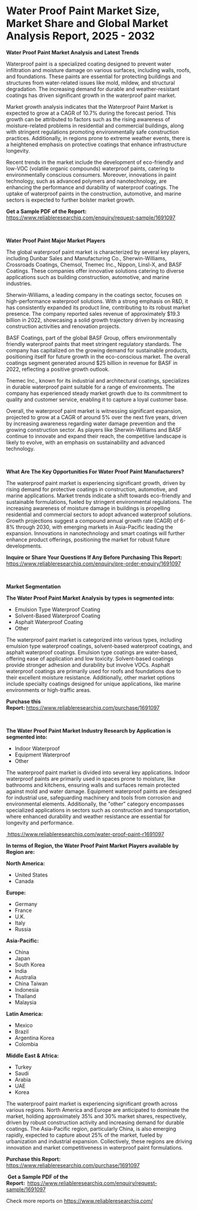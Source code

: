 <p><h1>Water Proof Paint Market Size, Market Share and Global Market Analysis Report, 2025 - 2032</h1></p><p><strong>Water Proof Paint Market Analysis and Latest Trends</strong></p>
<p><p>Waterproof paint is a specialized coating designed to prevent water infiltration and moisture damage on various surfaces, including walls, roofs, and foundations. These paints are essential for protecting buildings and structures from water-related issues like mold, mildew, and structural degradation. The increasing demand for durable and weather-resistant coatings has driven significant growth in the waterproof paint market.</p><p>Market growth analysis indicates that the Waterproof Paint Market is expected to grow at a CAGR of 10.7% during the forecast period. This growth can be attributed to factors such as the rising awareness of moisture-related problems in residential and commercial buildings, along with stringent regulations promoting environmentally safe construction practices. Additionally, in regions prone to extreme weather events, there is a heightened emphasis on protective coatings that enhance infrastructure longevity.</p><p>Recent trends in the market include the development of eco-friendly and low-VOC (volatile organic compounds) waterproof paints, catering to environmentally conscious consumers. Moreover, innovations in paint technology, such as advanced polymers and nanotechnology, are enhancing the performance and durability of waterproof coatings. The uptake of waterproof paints in the construction, automotive, and marine sectors is expected to further bolster market growth.</p></p>
<p><strong>Get a Sample PDF of the Report:&nbsp;</strong> <a href="https://www.reliableresearchiq.com/enquiry/request-sample/1691097?utm_campaign=123&utm_medium=2&utm_source=Github&utm_content=ia&utm_term=07012025&utm_id=water-proof-paint">https://www.reliableresearchiq.com/enquiry/request-sample/1691097</a></p>
<p>&nbsp;</p>
<p><strong>Water Proof Paint Major Market Players</strong></p>
<p><p>The global waterproof paint market is characterized by several key players, including Dunbar Sales and Manufacturing Co., Sherwin-Williams, Crossroads Coatings, Chemsol, Tnemec Inc., Nippon, Linsl-X, and BASF Coatings. These companies offer innovative solutions catering to diverse applications such as building construction, automotive, and marine industries.</p><p>Sherwin-Williams, a leading company in the coatings sector, focuses on high-performance waterproof solutions. With a strong emphasis on R&D, it has consistently expanded its product line, contributing to its robust market presence. The company reported sales revenue of approximately $19.3 billion in 2022, showcasing a solid growth trajectory driven by increasing construction activities and renovation projects.</p><p>BASF Coatings, part of the global BASF Group, offers environmentally friendly waterproof paints that meet stringent regulatory standards. The company has capitalized on the growing demand for sustainable products, positioning itself for future growth in the eco-conscious market. The overall coatings segment generated around $25 billion in revenue for BASF in 2022, reflecting a positive growth outlook.</p><p>Tnemec Inc., known for its industrial and architectural coatings, specializes in durable waterproof paint suitable for a range of environments. The company has experienced steady market growth due to its commitment to quality and customer service, enabling it to capture a loyal customer base.</p><p>Overall, the waterproof paint market is witnessing significant expansion, projected to grow at a CAGR of around 5% over the next five years, driven by increasing awareness regarding water damage prevention and the growing construction sector. As players like Sherwin-Williams and BASF continue to innovate and expand their reach, the competitive landscape is likely to evolve, with an emphasis on sustainability and advanced technology.</p></p>
<p>&nbsp;</p>
<p><strong>What Are The Key Opportunities For Water Proof Paint Manufacturers?</strong></p>
<p><p>The waterproof paint market is experiencing significant growth, driven by rising demand for protective coatings in construction, automotive, and marine applications. Market trends indicate a shift towards eco-friendly and sustainable formulations, fueled by stringent environmental regulations. The increasing awareness of moisture damage in buildings is propelling residential and commercial sectors to adopt advanced waterproof solutions. Growth projections suggest a compound annual growth rate (CAGR) of 6-8% through 2030, with emerging markets in Asia-Pacific leading the expansion. Innovations in nanotechnology and smart coatings will further enhance product offerings, positioning the market for robust future developments.</p></p>
<p><strong>Inquire or Share Your Questions If Any Before Purchasing This Report:</strong> <a href="https://www.reliableresearchiq.com/enquiry/pre-order-enquiry/1691097?utm_campaign=123&utm_medium=2&utm_source=Github&utm_content=ia&utm_term=07012025&utm_id=water-proof-paint">https://www.reliableresearchiq.com/enquiry/pre-order-enquiry/1691097</a></p>
<p>&nbsp;</p>
<p><strong>Market Segmentation</strong></p>
<p><strong>The Water Proof Paint Market Analysis by types is segmented into:</strong></p>
<p><ul><li>Emulsion Type Waterproof Coating</li><li>Solvent-Based Waterproof Coating</li><li>Asphalt Waterproof Coating</li><li>Other</li></ul></p>
<p><p>The waterproof paint market is categorized into various types, including emulsion type waterproof coatings, solvent-based waterproof coatings, and asphalt waterproof coatings. Emulsion type coatings are water-based, offering ease of application and low toxicity. Solvent-based coatings provide stronger adhesion and durability but involve VOCs. Asphalt waterproof coatings are primarily used for roofs and foundations due to their excellent moisture resistance. Additionally, other market options include specialty coatings designed for unique applications, like marine environments or high-traffic areas.</p></p>
<p><strong>Purchase this Report:&nbsp;</strong><a href="https://www.reliableresearchiq.com/purchase/1691097?utm_campaign=123&utm_medium=2&utm_source=Github&utm_content=ia&utm_term=07012025&utm_id=water-proof-paint">https://www.reliableresearchiq.com/purchase/1691097</a></p>
<p>&nbsp;</p>
<p><strong>The Water Proof Paint Market Industry Research by Application is segmented into:</strong></p>
<p><ul><li>Indoor Waterproof</li><li>Equipment Waterproof</li><li>Other</li></ul></p>
<p><p>The waterproof paint market is divided into several key applications. Indoor waterproof paints are primarily used in spaces prone to moisture, like bathrooms and kitchens, ensuring walls and surfaces remain protected against mold and water damage. Equipment waterproof paints are designed for industrial use, safeguarding machinery and tools from corrosion and environmental elements. Additionally, the "other" category encompasses specialized applications in sectors such as construction and transportation, where enhanced durability and weather resistance are essential for longevity and performance.</p></p>
<p><a href="https://www.reliableresearchiq.com/water-proof-paint-r1691097?utm_campaign=123&utm_medium=2&utm_source=Github&utm_content=ia&utm_term=07012025&utm_id=water-proof-paint">&nbsp;https://www.reliableresearchiq.com/water-proof-paint-r1691097</a></p>
<p><strong>In terms of Region, the Water Proof Paint Market Players available by Region are:</strong></p>
<p>
    <p> <strong> North America: </strong>
        <ul>
            <li>United States</li>
            <li>Canada</li>
        </ul>
        </p> 
    <p> <strong> Europe: </strong>
        <ul>
            <li>Germany</li>
            <li>France</li>
            <li>U.K.</li>
            <li>Italy</li>
            <li>Russia</li>
        </ul>
        </p> 
    <p> <strong> Asia-Pacific: </strong>
        <ul>
            <li>China</li>
            <li>Japan</li>
            <li>South Korea</li>
            <li>India</li>
            <li>Australia</li>
            <li>China Taiwan</li>
            <li>Indonesia</li>
            <li>Thailand</li>
            <li>Malaysia</li>
        </ul>
        </p> 
    <p> <strong> Latin America: </strong>
        <ul>
            <li>Mexico</li>
            <li>Brazil</li>
            <li>Argentina Korea</li>
            <li>Colombia</li>
        </ul>
        </p> 
    <p> <strong> Middle East & Africa: </strong>
        <ul>
            <li>Turkey</li>
            <li>Saudi</li>
            <li>Arabia</li>
            <li>UAE</li>
            <li>Korea</li>
        </ul>
    </p>
    </p>
<p><p>The waterproof paint market is experiencing significant growth across various regions. North America and Europe are anticipated to dominate the market, holding approximately 35% and 30% market shares, respectively, driven by robust construction activity and increasing demand for durable coatings. The Asia-Pacific region, particularly China, is also emerging rapidly, expected to capture about 25% of the market, fueled by urbanization and industrial expansion. Collectively, these regions are driving innovation and market competitiveness in waterproof paint formulations.</p></p>
<p><strong>Purchase this Report: </strong><a href="https://www.reliableresearchiq.com/purchase/1691097?utm_campaign=123&utm_medium=2&utm_source=Github&utm_content=ia&utm_term=07012025&utm_id=water-proof-paint">https://www.reliableresearchiq.com/purchase/1691097</a></p>
<p>&nbsp;<strong>Get a Sample PDF of the Report:&nbsp;&nbsp;</strong><a href="https://www.reliableresearchiq.com/enquiry/request-sample/1691097?utm_campaign=123&utm_medium=2&utm_source=Github&utm_content=ia&utm_term=07012025&utm_id=water-proof-paint">https://www.reliableresearchiq.com/enquiry/request-sample/1691097</a></p>
<p><strong></strong></p>
<p>Check more reports on <a href="https://www.reliableresearchiq.com/?utm_campaign=123&utm_medium=2&utm_source=Github&utm_content=ia&utm_term=07012025&utm_id=water-proof-paint">https://www.reliableresearchiq.com/</a></p>